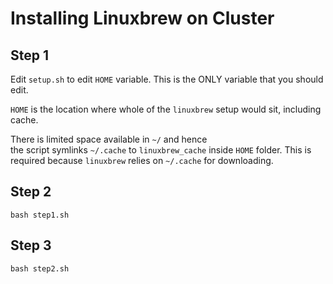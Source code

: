 # Installing Linuxbrew on Cluster

## Step 1

Edit `setup.sh` to edit `HOME` variable.
This is the ONLY variable that you should edit.

`HOME` is the location where whole of the `linuxbrew` setup
would sit, including cache.

There is limited space available in `~/` and hence  
the script symlinks `~/.cache` to `linuxbrew_cache` inside
`HOME` folder. This is required because `linuxbrew`
relies on `~/.cache` for downloading.

## Step 2

`bash step1.sh`


## Step 3

`bash step2.sh`

